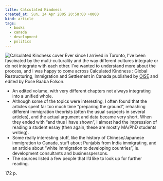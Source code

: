```yaml
---
title: Calculated Kindness
created_at: Sun, 24 Apr 2005 20:58:00 +0000
kind: article
tags:
  - books
  - canada
  - development
  - politics
---
```


![Calculated Kindness
cover ](http://images.amazon.com/images/P/1552661318.01._AA400_SCLZZZZZZZ_.jpg) Ever since I arrived in Toronto, I’ve been fascinated by the
multi-culturality and the way different cultures integrate or do not
integrate with each other. I’ve wanted to understand more about the
process, and I was happy to come across Calculated Kindness : Global
Restructuring, Immigration and Settlement in Canada published by
[OISE](http://www.oise.utoronto.ca) and edited by Rose Baaba Folson.

-   An edited volume, with very different chapters not always
  integrating into a unified whole.
-   Although some of the topics were interesting, I often found that the
  articles spent far too much time “preparing the ground”, rehashing
  different immigration theorists (often the usual suspects in several
  articles), and the actual argument and data became very short. When
  they ended with “and thus I have shown”, I almost had the impression
  of reading a student essay (then again, these are mostly MA/PhD
  students writing).
-   Some really interesting stuff, like the history of Chinese/Japanese
  immigration to Canada, stuff about Punjabis from India immigrating,
  and an article about “white immigration to developing countries”,
  ie. development consultants and businesspersons.
-   The sources listed a few people that I’d like to look up for further
  reading.

172 p.
